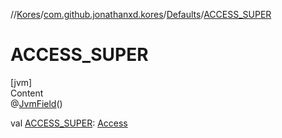 //[Kores](../../index.md)/[com.github.jonathanxd.kores](../index.md)/[Defaults](index.md)/[ACCESS_SUPER](-a-c-c-e-s-s_-s-u-p-e-r.md)



# ACCESS_SUPER  
[jvm]  
Content  
@[JvmField](https://kotlinlang.org/api/latest/jvm/stdlib/kotlin.jvm/-jvm-field/index.html)()  
  
val [ACCESS_SUPER](-a-c-c-e-s-s_-s-u-p-e-r.md): [Access](../../com.github.jonathanxd.kores.base/-access/index.md)  



